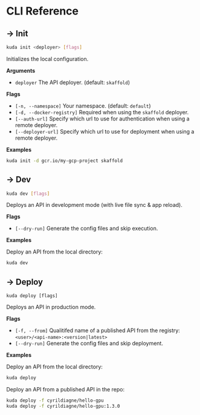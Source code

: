 # CLI Reference

## → Init

```bash
kuda init <deployer> [flags]
```

Initializes the local configuration.

**Arguments**

- `deployer` The API deployer. (default: `skaffold`)

**Flags**

- `[-n, --namespace]` Your namespace. (default: `default`)
- `[-d, --docker-registry]` Required when using the `skaffold` deployer.
- `[--auth-url]` Specify which url to use for authentication when using a remote deployer.
- `[--deployer-url]` Specify which url to use for deployment when using a remote deployer.

**Examples**

```bash
kuda init -d gcr.io/my-gcp-project skaffold
```

<!--
```bash
kuda init \
    -n your-namespace \
    gpu.sh
```

```bash
kuda init \
    -n your-namespace
    -d gcr.io/my-gcp-project \
    --auth_url localhost:8070 \
    --deployer_url localhost:8090
    localhost:8080
```

-->

## → Dev

```bash
kuda dev [flags]
```

Deploys an API in development mode (with live file sync & app reload).

**Flags**

- `[--dry-run]` Generate the config files and skip execution.

**Examples**

Deploy an API from the local directory:

```bash
kuda dev
```

## → Deploy

```
kuda deploy [flags]
```

Deploys an API in production mode.

**Flags**

- `[-f, --from]` Qualitifed name of a published API from the registry: `<user>/<api-name>:<version|latest>`
- `[--dry-run]` Generate the config files and skip deployment.

**Examples**

Deploy an API from the local directory:

```bash
kuda deploy
```

Deploy an API from a published API in the repo:

```bash
kuda deploy -f cyrildiagne/hello-gpu
kuda deploy -f cyrildiagne/hello-gpu:1.3.0
```
